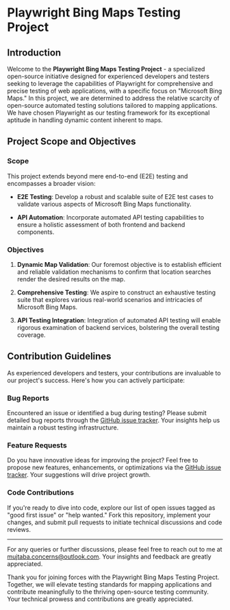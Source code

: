 # Playwright Bing Maps Testing Project

## Introduction

Welcome to the **Playwright Bing Maps Testing Project** - a specialized open-source initiative designed for experienced developers and testers seeking to leverage the capabilities of Playwright for comprehensive and precise testing of web applications, with a specific focus on "Microsoft Bing Maps." In this project, we are determined to address the relative scarcity of open-source automated testing solutions tailored to mapping applications. We have chosen Playwright as our testing framework for its exceptional aptitude in handling dynamic content inherent to maps.

## Project Scope and Objectives

### Scope

This project extends beyond mere end-to-end (E2E) testing and encompasses a broader vision:

- **E2E Testing**: Develop a robust and scalable suite of E2E test cases to validate various aspects of Microsoft Bing Maps functionality.

- **API Automation**: Incorporate automated API testing capabilities to ensure a holistic assessment of both frontend and backend components.

### Objectives

1. **Dynamic Map Validation**: Our foremost objective is to establish efficient and reliable validation mechanisms to confirm that location searches render the desired results on the map.

2. **Comprehensive Testing**: We aspire to construct an exhaustive testing suite that explores various real-world scenarios and intricacies of Microsoft Bing Maps.

3. **API Testing Integration**: Integration of automated API testing will enable rigorous examination of backend services, bolstering the overall testing coverage.

## Contribution Guidelines

As experienced developers and testers, your contributions are invaluable to our project's success. Here's how you can actively participate:

### Bug Reports

Encountered an issue or identified a bug during testing? Please submit detailed bug reports through the [GitHub issue tracker](link-to-issue-tracker). Your insights help us maintain a robust testing infrastructure.

### Feature Requests

Do you have innovative ideas for improving the project? Feel free to propose new features, enhancements, or optimizations via the [GitHub issue tracker](link-to-issue-tracker). Your suggestions will drive project growth.

### Code Contributions

If you're ready to dive into code, explore our list of open issues tagged as "good first issue" or "help wanted." Fork this repository, implement your changes, and submit pull requests to initiate technical discussions and code reviews.


---

For any queries or further discussions, please feel free to reach out to me at [mujtaba.concerns@outlook.com](mailto:mujtaba.concerns@outlook.com). Your insights and feedback are greatly appreciated.

Thank you for joining forces with the Playwright Bing Maps Testing Project. Together, we will elevate testing standards for mapping applications and contribute meaningfully to the thriving open-source testing community. Your technical prowess and contributions are greatly appreciated.
